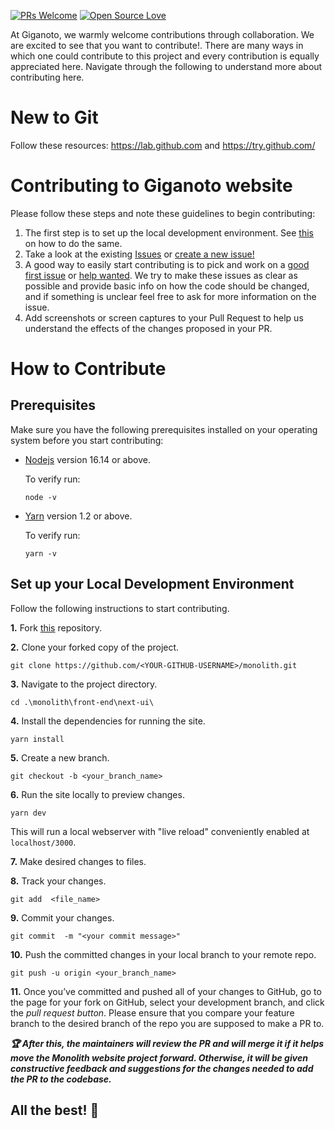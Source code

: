 [![PRs Welcome](https://img.shields.io/badge/PRs-welcome-brightgreen.svg?style=flat-square)](https://github.com/giganoto-com/monolith/pulls)
[![Open Source Love](https://badges.frapsoft.com/os/v1/open-source.png?v=103)](https://github.com/giganoto-com/monolith)

At Giganoto, we warmly welcome contributions through collaboration. We are excited to see that you want to contribute!. There are many ways in which one could contribute to this project and every contribution is equally appreciated here. Navigate through the following to understand more about contributing here.

# New to Git

Follow these resources: https://lab.github.com and https://try.github.com/

# Contributing to Giganoto website

Please follow these steps and note these guidelines to begin contributing:

1. The first step is to set up the local development environment. See [this](#how-to-contribute) on how to do the same.
1. Take a look at the existing [Issues](https://github.com/giganoto-com/monolith/issues) or [create a new issue!](https://github.com/giganoto-com/monolith/issues/new)
1. A good way to easily start contributing is to pick and work on a [good first issue](https://github.com/giganoto-com/monolith/issues?q=is%3Aopen+is%3Aissue+label%3A%22good+first+issue%22) or [help wanted](https://github.com/giganoto-com/monolith/issues?q=is%3Aopen+is%3Aissue+label%3A%22help+wanted%22). We try to make these issues as clear as possible and provide basic info on how the code should be changed, and if something is unclear feel free to ask for more information on the issue.
1. Add screenshots or screen captures to your Pull Request to help us understand the effects of the changes proposed in your PR.

# How to Contribute

## Prerequisites

Make sure you have the following prerequisites installed on your operating system before you start contributing:

- [Nodejs](https://nodejs.org/en/) version 16.14 or above.

  To verify run:

  ```
  node -v
  ```

- [Yarn](https://yarnpkg.com) version 1.2 or above.

  To verify run:

  ```
  yarn -v
  ```

## Set up your Local Development Environment

Follow the following instructions to start contributing.

**1.** Fork [this](https://github.com/giganoto-com/monolith) repository.

**2.** Clone your forked copy of the project.

```
git clone https://github.com/<YOUR-GITHUB-USERNAME>/monolith.git
```

**3.** Navigate to the project directory.

```
cd .\monolith\front-end\next-ui\    
```

**4.** Install the dependencies for running the site.

```
yarn install
```

**5.** Create a new branch.

```
git checkout -b <your_branch_name>
```



**6.** Run the site locally to preview changes.

```
yarn dev
```

This will run a local webserver with "live reload" conveniently enabled at `localhost/3000`.

**7.** Make desired changes to files.

**8.** Track your changes.

```
git add  <file_name>
```

**9.** Commit your changes.


```
git commit  -m "<your commit message>"
```

**10.** Push the committed changes in your local branch to your remote repo.

```
git push -u origin <your_branch_name>
```

**11.** Once you’ve committed and pushed all of your changes to GitHub, go to the page for your fork on GitHub, select your development branch, and click the _pull request button_. Please ensure that you compare your feature branch to the desired branch of the repo you are supposed to make a PR to.

**_:trophy: After this, the maintainers will review the PR and will merge it if it helps move the Monolith website project forward. Otherwise, it will be given constructive feedback and suggestions for the changes needed to add the PR to the codebase._**



## All the best! 🥇
